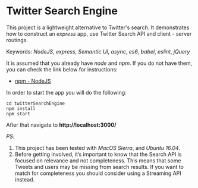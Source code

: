 # Twitter Search Engine
This project is a lightweight alternative to Twitter's search. It demonstrates how to construct an *express* app, use Twitter Search API and client - server routings.

Keywords: *NodeJS*, *express*, *Semantic UI*, *async*, *es6*, *babel*, *eslint*, *jQuery*

It is assumed that you already have *node* and *npm*. If you do not have them, you can check the link below for instructions:

* [npm - NodeJS](https://www.npmjs.com/get-npm)

In order to start the app you will do the following:

```
cd twitterSearchEngine
npm install
npm start
```

After that navigate to **http://localhost:3000/**

_PS_:
1. This project has been tested with *MacOS Sierra*, and *Ubuntu 16.04*.
2. Before getting involved, it’s important to know that the Search API is focused on relevance and not completeness. This means that some Tweets and users may be missing from search results. If you want to match for completeness you should consider using a Streaming API instead.
